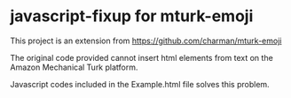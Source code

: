 # javascript-fixup for mturk-emoji

This project is an extension from https://github.com/charman/mturk-emoji

The original code provided cannot insert html <span> elements from text on the Amazon Mechanical Turk platform.
  
Javascript codes included in the Example.html file solves this problem.

